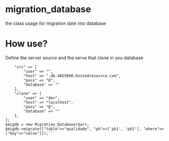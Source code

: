 # migration_database
the class usage for migration date into database
# How use?

Define the server source and the serve that clone in you database

```$ar = [
    "src" => [
        "user" => "",
        "host" => ".db.4855800.hostedresource.com",
        "pass" => "@",
        "database" => ""
    ],
    "clone" => [
        "user" => "dev",
        "host" => "localhost",
        "pass" => "@",
        "database" => ""
    ],
];
$migdb = new Migration_Database($ar);
$migdb->migrate(["table"=>"qualidade", "pk"=>['pk1', 'pk2'], "where"=>["key"=>"value"]]);```

